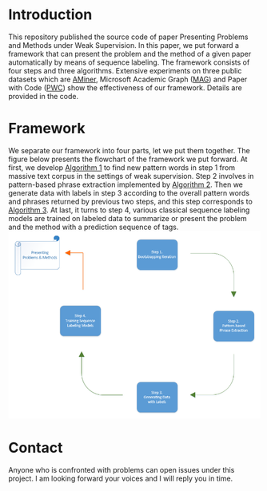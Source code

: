 # Introduction
This repository published the source code of paper Presenting Problems and Methods under Weak Supervision. In this paper, we put forward a framework that can present the problem and the method of a given paper automatically by means of sequence labeling. The framework consists of four steps and three algorithms. Extensive experiments on three public datasets which are [AMiner](https://www.aminer.org), Microsoft Academic Graph ([MAG](https://www.microsoft.com/en-us/research/project/microsoft-academic-graph)) and Paper with Code ([PWC](https://github.com/zziz/pwc)) show the effectiveness of our framework. Details are provided in the code.

# Framework
We separate our framework into four parts, let we put them together. The figure below presents the flowchart of the framework we put forward. At first, we develop [Algorithm 1](framework/bootstrap.py) to find new pattern words in step 1 from massive text corpus in the settings of weak supervision. Step 2 involves in pattern-based phrase extraction implemented by [Algorithm 2](framework/extract.py). Then we generate data with labels in step 3 according to the overall pattern words and phrases
returned by previous two steps, and this step corresponds to [Algorithm 3](framework/generate.py). At last, it turns to step 4, various classical sequence labeling models are trained on labeled data to summarize or present the problem and the method with a prediction sequence of tags.  
![figiure](data/image/flowchart.png)


# Contact
Anyone who is confronted with problems can open issues under this project. I am looking forward your voices and I will reply you in time.
